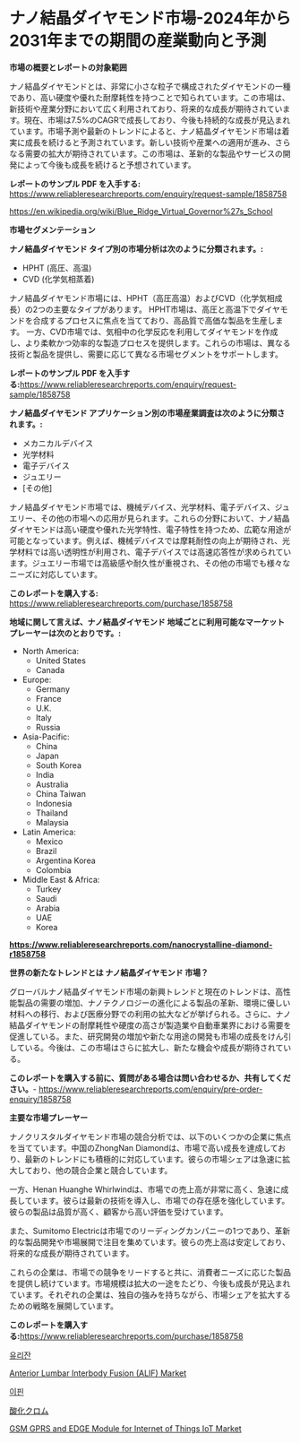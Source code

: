 <p><h1>ナノ結晶ダイヤモンド市場-2024年から2031年までの期間の産業動向と予測</h1></p><p><strong>市場の概要とレポートの対象範囲</strong></p>
<p><p>ナノ結晶ダイヤモンドとは、非常に小さな粒子で構成されたダイヤモンドの一種であり、高い硬度や優れた耐摩耗性を持つことで知られています。この市場は、新技術や産業分野において広く利用されており、将来的な成長が期待されています。現在、市場は7.5%のCAGRで成長しており、今後も持続的な成長が見込まれています。市場予測や最新のトレンドによると、ナノ結晶ダイヤモンド市場は着実に成長を続けると予測されています。新しい技術や産業への適用が進み、さらなる需要の拡大が期待されています。この市場は、革新的な製品やサービスの開発によって今後も成長を続けると予想されています。</p></p>
<p><strong>レポートのサンプル PDF を入手する:</strong> <a href="https://www.reliableresearchreports.com/enquiry/request-sample/1858758">https://www.reliableresearchreports.com/enquiry/request-sample/1858758</a></p>
<p><a href="https://en.wikipedia.org/wiki/Blue_Ridge_Virtual_Governor%27s_School">https://en.wikipedia.org/wiki/Blue_Ridge_Virtual_Governor%27s_School</a></p>
<p><strong>市場セグメンテーション</strong></p>
<p><strong>ナノ結晶ダイヤモンド タイプ別の市場分析は次のように分類されます。:</strong></p>
<p><ul><li>HPHT (高圧、高温)</li><li>CVD (化学気相蒸着)</li></ul></p>
<p><p>ナノ結晶ダイヤモンド市場には、HPHT（高圧高温）およびCVD（化学気相成長）の2つの主要なタイプがあります。 HPHT市場は、高圧と高温下でダイヤモンドを合成するプロセスに焦点を当てており、高品質で高価な製品を生産します。 一方、CVD市場では、気相中の化学反応を利用してダイヤモンドを作成し、より柔軟かつ効率的な製造プロセスを提供します。これらの市場は、異なる技術と製品を提供し、需要に応じて異なる市場セグメントをサポートします。</p></p>
<p><strong>レポートのサンプル PDF を入手する:</strong><a href="https://www.reliableresearchreports.com/enquiry/request-sample/1858758">https://www.reliableresearchreports.com/enquiry/request-sample/1858758</a></p>
<p><strong> ナノ結晶ダイヤモンド アプリケーション別の市場産業調査は次のように分類されます。:</strong></p>
<p><ul><li>メカニカルデバイス</li><li>光学材料</li><li>電子デバイス</li><li>ジュエリー</li><li>[その他]</li></ul></p>
<p><p>ナノ結晶ダイヤモンド市場では、機械デバイス、光学材料、電子デバイス、ジュエリー、その他の市場への応用が見られます。これらの分野において、ナノ結晶ダイヤモンドは高い硬度や優れた光学特性、電子特性を持つため、広範な用途が可能となっています。例えば、機械デバイスでは摩耗耐性の向上が期待され、光学材料では高い透明性が利用され、電子デバイスでは高速応答性が求められています。ジュエリー市場では高級感や耐久性が重視され、その他の市場でも様々なニーズに対応しています。</p></p>
<p><strong>このレポートを購入する:</strong> <a href="https://www.reliableresearchreports.com/purchase/1858758">https://www.reliableresearchreports.com/purchase/1858758</a></p>
<p><strong>地域に関して言えば、ナノ結晶ダイヤモンド 地域ごとに利用可能なマーケットプレーヤーは次のとおりです。:</strong></p>
<p><ul>
    <li>
        North America:
        <ul>
            <li>United States</li>
            <li>Canada</li>
        </ul>
    </li>
    <li>
        Europe:
        <ul>
            <li>Germany</li>
            <li>France</li>
            <li>U.K.</li>
            <li>Italy</li>
            <li>Russia</li>
        </ul>
    </li>
    <li>
        Asia-Pacific:
        <ul>
            <li>China</li>
            <li>Japan</li>
            <li>South Korea</li>
            <li>India</li>
            <li>Australia</li>
            <li>China Taiwan</li>
            <li>Indonesia</li>
            <li>Thailand</li>
            <li>Malaysia</li>
        </ul>
    </li>
    <li>
        Latin America:
        <ul>
            <li>Mexico</li>
            <li>Brazil</li>
            <li>Argentina Korea</li>
            <li>Colombia</li>
        </ul>
    </li>
    <li>
        Middle East & Africa:
        <ul>
            <li>Turkey</li>
            <li>Saudi</li>
            <li>Arabia</li>
            <li>UAE</li>
            <li>Korea</li>
        </ul>
    </li>
    </ul></p>
<p><strong><a href="https://www.reliableresearchreports.com/nanocrystalline-diamond-r1858758">https://www.reliableresearchreports.com/nanocrystalline-diamond-r1858758</a></strong></p>
<p><strong>世界の新たなトレンドとは ナノ結晶ダイヤモンド 市場？</strong></p>
<p><p>グローバルナノ結晶ダイヤモンド市場の新興トレンドと現在のトレンドは、高性能製品の需要の増加、ナノテクノロジーの進化による製品の革新、環境に優しい材料への移行、および医療分野での利用の拡大などが挙げられる。さらに、ナノ結晶ダイヤモンドの耐摩耗性や硬度の高さが製造業や自動車業界における需要を促進している。また、研究開発の増加や新たな用途の開発も市場の成長をけん引している。今後は、この市場はさらに拡大し、新たな機会や成長が期待されている。</p></p>
<p><strong>このレポートを購入する前に、質問がある場合は問い合わせるか、共有してください。</strong>- <a href="https://www.reliableresearchreports.com/enquiry/pre-order-enquiry/1858758">https://www.reliableresearchreports.com/enquiry/pre-order-enquiry/1858758</a></p>
<p><strong>主要な市場プレーヤー</strong></p>
<p><p>ナノクリスタルダイヤモンド市場の競合分析では、以下のいくつかの企業に焦点を当てています。中国のZhongNan Diamondは、市場で高い成長を達成しており、最新のトレンドにも積極的に対応しています。彼らの市場シェアは急速に拡大しており、他の競合企業と競合しています。</p><p>一方、Henan Huanghe Whirlwindは、市場での売上高が非常に高く、急速に成長しています。彼らは最新の技術を導入し、市場での存在感を強化しています。彼らの製品は品質が高く、顧客から高い評価を受けています。</p><p>また、Sumitomo Electricは市場でのリーディングカンパニーの1つであり、革新的な製品開発や市場展開で注目を集めています。彼らの売上高は安定しており、将来的な成長が期待されています。</p><p>これらの企業は、市場での競争をリードすると共に、消費者ニーズに応じた製品を提供し続けています。市場規模は拡大の一途をたどり、今後も成長が見込まれています。それぞれの企業は、独自の強みを持ちながら、市場シェアを拡大するための戦略を展開しています。</p></p>
<p><strong>このレポートを購入する:</strong><a href="https://www.reliableresearchreports.com/purchase/1858758">https://www.reliableresearchreports.com/purchase/1858758</a></p>
<p><p><a href="https://github.com/LuckeyCorbin/Market-Research-Report-List-2/blob/main/664810951198.md">유리잔</a></p><p><a href="https://medium.com/@luke.wilson7856/anterior-lumbar-interbody-fusion-alif-market-overview-global-market-trends-and-future-prospects-88ea32f3e079">Anterior Lumbar Interbody Fusion (ALIF) Market</a></p><p><a href="https://github.com/shampaakter36/Market-Research-Report-List-2/blob/main/930856051197.md">이핀</a></p><p><a href="https://github.com/TerrellConn/Market-Research-Report-List-2/blob/main/876482440024.md">酸化クロム</a></p><p><a href="https://issuu.com/reportprime-2/docs/gsm-gprs-and-edge-module-for-internet-of-things-io">GSM GPRS and EDGE Module for Internet of Things IoT Market</a></p></p>